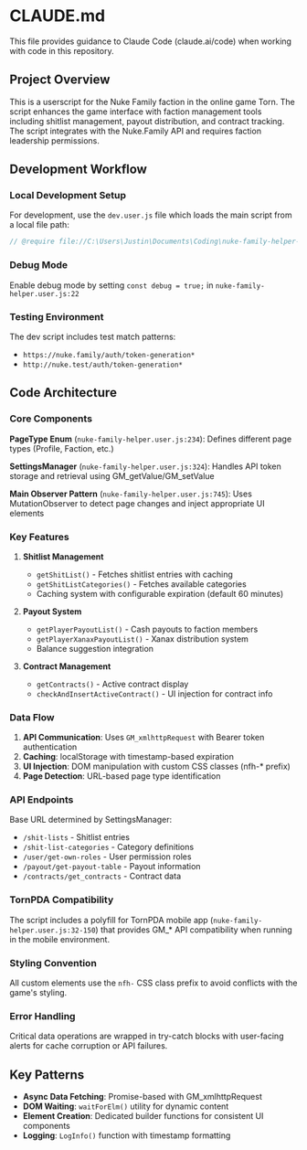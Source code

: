 # CLAUDE.md

This file provides guidance to Claude Code (claude.ai/code) when working with code in this repository.

## Project Overview

This is a userscript for the Nuke Family faction in the online game Torn. The script enhances the game interface with faction management tools including shitlist management, payout distribution, and contract tracking. The script integrates with the Nuke.Family API and requires faction leadership permissions.

## Development Workflow

### Local Development Setup

For development, use the `dev.user.js` file which loads the main script from a local file path:
```javascript
// @require file://C:\Users\Justin\Documents\Coding\nuke-family-helper-script\nuke-family-helper.user.js
```

### Debug Mode
Enable debug mode by setting `const debug = true;` in `nuke-family-helper.user.js:22`

### Testing Environment
The dev script includes test match patterns:
- `https://nuke.family/auth/token-generation*`
- `http://nuke.test/auth/token-generation*`

## Code Architecture

### Core Components

**PageType Enum** (`nuke-family-helper.user.js:234`): Defines different page types (Profile, Faction, etc.)

**SettingsManager** (`nuke-family-helper.user.js:324`): Handles API token storage and retrieval using GM_getValue/GM_setValue

**Main Observer Pattern** (`nuke-family-helper.user.js:745`): Uses MutationObserver to detect page changes and inject appropriate UI elements

### Key Features

1. **Shitlist Management**
   - `getShitList()` - Fetches shitlist entries with caching
   - `getShitListCategories()` - Fetches available categories
   - Caching system with configurable expiration (default 60 minutes)

2. **Payout System**
   - `getPlayerPayoutList()` - Cash payouts to faction members
   - `getPlayerXanaxPayoutList()` - Xanax distribution system
   - Balance suggestion integration

3. **Contract Management**
   - `getContracts()` - Active contract display
   - `checkAndInsertActiveContract()` - UI injection for contract info

### Data Flow

1. **API Communication**: Uses `GM_xmlhttpRequest` with Bearer token authentication
2. **Caching**: localStorage with timestamp-based expiration
3. **UI Injection**: DOM manipulation with custom CSS classes (nfh-* prefix)
4. **Page Detection**: URL-based page type identification

### API Endpoints

Base URL determined by SettingsManager:
- `/shit-lists` - Shitlist entries
- `/shit-list-categories` - Category definitions  
- `/user/get-own-roles` - User permission roles
- `/payout/get-payout-table` - Payout information
- `/contracts/get_contracts` - Contract data

### TornPDA Compatibility

The script includes a polyfill for TornPDA mobile app (`nuke-family-helper.user.js:32-150`) that provides GM_* API compatibility when running in the mobile environment.

### Styling Convention

All custom elements use the `nfh-` CSS class prefix to avoid conflicts with the game's styling.

### Error Handling

Critical data operations are wrapped in try-catch blocks with user-facing alerts for cache corruption or API failures.

## Key Patterns

- **Async Data Fetching**: Promise-based with GM_xmlhttpRequest
- **DOM Waiting**: `waitForElm()` utility for dynamic content
- **Element Creation**: Dedicated builder functions for consistent UI components
- **Logging**: `LogInfo()` function with timestamp formatting